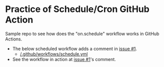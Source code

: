 # Practice of Schedule/Cron GitHub Action 

Sample repo to see how does the "on.schedule" workflow works in GitHub Actions.

- The below scheduled workflow adds a comment in [issue #1](https://github.com/KEINOS/Practice_GitHub_Action-ScheduleViaCron/issues/1).
  - [/.github/workflows/schedule.yml](https://github.com/KEINOS/Practice_GitHub_Action-ScheduleViaCron/blob/master/.github/workflows/schedule.yml)
- See the workflow in action at [issue #1](https://github.com/KEINOS/Practice_GitHub_Action-ScheduleViaCron/issues/1)'s comment.
